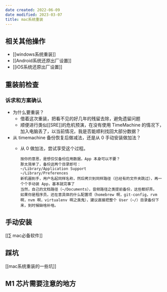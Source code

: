 ```yaml
---
date created: 2022-06-09
date modified: 2023-03-07
title: mac系统重装
---
```


## 相关其他操作

- [[windows系统重装]]
- [[Android系统还原出厂设置]]
- [[iOS系统还原出厂设置]]

## 重装前检查

### 诉求和方案确认

- 为什么要重装？
	- 借着这次重装，把看不见的好几年的残留去除，避免遗留问题
	- 顺便进行类似[[SRE]]的危机预演，在没有使用 TimeMachine 的情况下，加入电脑丢了，以当前情况，我是否能顺利找回大部分数据？
- 从 timemachine 备份恢复后做减法，还是从 0 手动安装做加法？
	- 从 0 做加法，尝试享受这个过程。

	  ```
	  按你的意思，是想仅仅备份应用数据，App 本身可以不要？
	  那太简单了，备份这两个目录即可：
	  ~/Library/Application Support  
	  ~/Library/Preferences  
	  新机器到手，用户名起同样名称，然后拷贝到同样路径（已经有的文件夹跳过），再一个个手动装 App，基本就完事了
	  当然，自己的文档路径（~/Documents），音频路径之类提前备份，这些都好弄。
	  如果你是程序员，还在意具体的什么配置项（homebrew 啊，git-config，rvm 啊，nvm 啊，virtualenv 啊之类鬼），建议直接把整个 User（~/）目录备份下来，到时候缺啥补啥。
	  ```

## 手动安装

[[∑ mac必备软件]]

## 踩坑

[[mac系统重装的一些坑]]

## M1 芯片需要注意的地方
